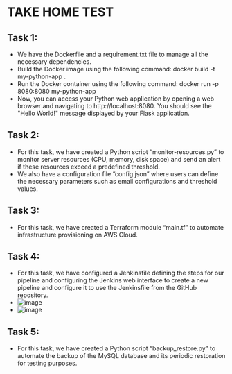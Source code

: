 # TAKE HOME TEST

## Task 1:
- We have the Dockerfile and a requirement.txt file to manage all the necessary dependencies. 
- Build the Docker image using the following command: docker build -t my-python-app .
- Run the Docker container using the following command: docker run -p 8080:8080 my-python-app
- Now, you can access your Python web application by opening a web browser and navigating to http://localhost:8080. You should see the "Hello World!" message displayed by your Flask application.

## Task 2:
- For this task, we have created a Python script “monitor-resources.py” to monitor server resources (CPU, memory, disk space) and send an alert if these resources exceed a predefined threshold.
- We also have a configuration file “config.json”  where users can define the necessary parameters such as email configurations and threshold values.

## Task 3:
- For this task, we have created a Terraform module “main.tf” to automate infrastructure provisioning on AWS Cloud.

## Task 4:
- For this task, we have configured a Jenkinsfile defining the steps for our pipeline and configuring the Jenkins web interface to create a new pipeline and configure it to use the Jenkinsfile from the GitHub repository.
- ![image](https://github.com/DhairyaC19/Home-test/assets/162068944/7a00dd27-aa7a-4d65-92ac-8cad08e983a1)
- ![image](https://github.com/DhairyaC19/Home-test/assets/162068944/9d4262c2-ac67-4bf0-9e57-2e4118f26c0c)



## Task 5:
- For this task, we have created a Python script “backup_restore.py” to automate the backup of the MySQL database and its periodic restoration for testing purposes.
